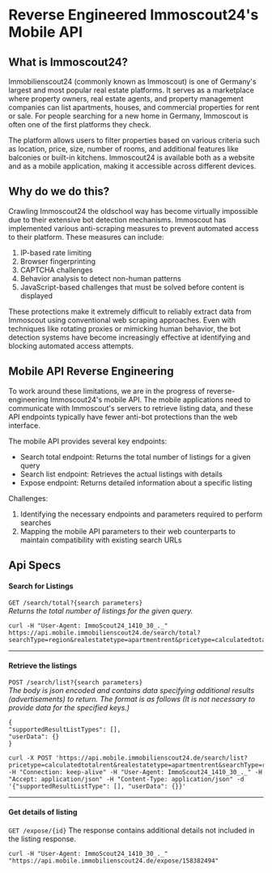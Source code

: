 # Reverse Engineered Immoscout24's Mobile API

## What is Immoscout24?

Immobilienscout24 (commonly known as Immoscout) is one of Germany's largest and most popular real estate platforms. It serves as a marketplace where property owners, real estate agents, and property management companies can list apartments, houses, and commercial properties for rent or sale. For people searching for a new home in Germany, Immoscout is often one of the first platforms they check.

The platform allows users to filter properties based on various criteria such as location, price, size, number of rooms, and additional features like balconies or built-in kitchens. Immoscout24 is available both as a website and as a mobile application, making it accessible across different devices.

## Why do we do this?

Crawling Immoscout24 the oldschool way has become virtually impossible due to their extensive bot detection mechanisms. Immoscout has implemented various anti-scraping measures to prevent automated access to their platform. These measures can include:

1. IP-based rate limiting
2. Browser fingerprinting
3. CAPTCHA challenges
4. Behavior analysis to detect non-human patterns
5. JavaScript-based challenges that must be solved before content is displayed

These protections make it extremely difficult to reliably extract data from Immoscout using conventional web scraping approaches. Even with techniques like rotating proxies or mimicking human behavior, the bot detection systems have become increasingly effective at identifying and blocking automated access attempts.

## Mobile API Reverse Engineering

To work around these limitations, we are in the progress of reverse-engineering Immoscout24's mobile API. The mobile applications need to communicate with Immoscout's servers to retrieve listing data, and these API endpoints typically have fewer anti-bot protections than the web interface.

The mobile API provides several key endpoints:    
- Search total endpoint: Returns the total number of listings for a given query
- Search list endpoint: Retrieves the actual listings with details
- Expose endpoint: Returns detailed information about a specific listing

Challenges:    
1. Identifying the necessary endpoints and parameters required to perform searches
2. Mapping the mobile API parameters to their web counterparts to maintain compatibility with existing search URLs


## Api Specs

#### Search for Listings

`GET /search/total?{search parameters}`    
*Returns the total number of listings for the given query.*
```
curl -H "User-Agent: ImmoScout24_1410_30_._" https://api.mobile.immobilienscout24.de/search/total?searchType=region&realestatetype=apartmentrent&pricetype=calculatedtotalrent&geocodes=%2Fde%2Fberlin%2Fberlin
```

---

#### Retrieve the listings
`POST /search/list?{search parameters}`   
*The body is json encoded and contains data specifying additional results (advertisements) to return. The format is as follows (It is not necessary to provide data for the specified keys.)*
  ```
  {
  "supportedResultListTypes": [],
  "userData": {}
  }
  ```
```
curl -X POST 'https://api.mobile.immobilienscout24.de/search/list?pricetype=calculatedtotalrent&realestatetype=apartmentrent&searchType=region&geocodes=%2Fde%2Fberlin%2Fberlin&pagenumber=1' -H "Connection: keep-alive" -H "User-Agent: ImmoScout24_1410_30_._" -H "Accept: application/json" -H "Content-Type: application/json" -d '{"supportedResultListType": [], "userData": {}}'
```

---
#### Get details of listing
`GET /expose/{id}`
The response contains additional details not included in the listing response.
```
curl -H "User-Agent: ImmoScout24_1410_30_._" "https://api.mobile.immobilienscout24.de/expose/158382494"
```